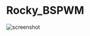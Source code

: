 # Rocky_BSPWM
![screenshot](https://github.com/user-attachments/assets/6ea251fd-9e8d-4d87-ae7d-3451a6314e9a)
